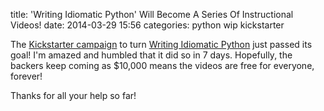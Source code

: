 title: 'Writing Idiomatic Python' Will Become A Series Of Instructional Videos!
date: 2014-03-29 15:56
categories: python wip kickstarter

The [Kickstarter campaign](https://www.kickstarter.com/projects/1219760486/a-writing-idiomatic-python-video-series-watch-and) to turn [Writing Idiomatic Python](https://www.jeffknupp.com/writing-idiomatic-python-ebook) just passed its goal! I'm amazed and humbled that it did so in 7 days. Hopefully, the backers keep coming as $10,000 means the videos are free for everyone, forever!

Thanks for all your help so far!
